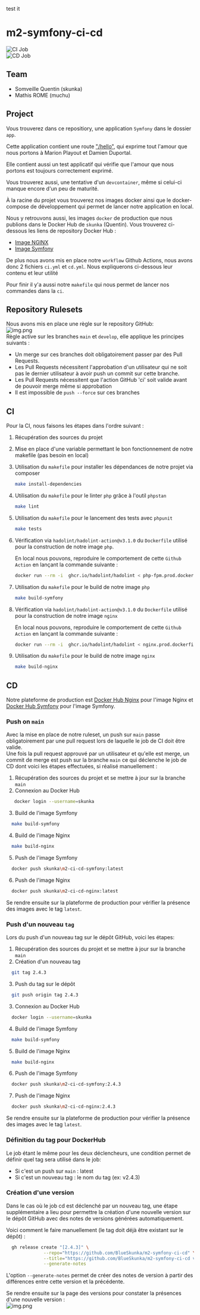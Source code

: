 test it

# m2-symfony-ci-cd

![CI Job](https://github.com/BlueSkunka/m2-symfony-ci-cd/actions/workflows/ci.yml/badge.svg) \
![CD Job](https://github.com/BlueSkunka/m2-symfony-ci-cd/actions/workflows/cd.yml/badge.svg)

## Team

- Somveille Quentin (skunka)
- Mathis ROME (muchu)

## Project

Vous trouverez dans ce repositiory, une application `Symfony` dans le dossier `app`.

Cette application contient une route ["/hello"](http://localhost/hello), qui exprime
tout l'amour que nous portons à Marion Playout et Damien Duportal.

Elle contient aussi un test applicatif qui vérifie que l'amour que nous portons
est toujours correctement exprimé.

Vous trouverez aussi, une tentative d'un `devcontainer`, même si celui-ci
manque encore d'un peu de maturité.

À la racine du projet vous trouverez nos images docker ainsi que le 
docker-compose de développement qui permet de lancer notre application en local.

Nous y retrouvons aussi, les images `docker` de production que nous publions dans le 
Docker Hub de `skunka` (Quentin). Vous trouverez ci-dessous les liens de repository Docker Hub :

- [Image NGINX](https://hub.docker.com/r/skunka/m2-ci-cd-nginx/tags)
- [Image Symfony](https://hub.docker.com/r/skunka/m2-ci-cd-symfony/tags)

De plus nous avons mis en place notre `workflow` Github Actions, nous avons donc 
2 fichiers `ci.yml` et `cd.yml`. Nous expliquerons ci-dessous leur contenu et leur utilité

Pour finir il y'a aussi notre `makefile` qui nous permet de lancer nos commandes dans la `ci`.

## Repository Rulesets

Nous avons mis en place une règle sur le repository GitHub: \
![img.png](doc/github_ruleset.png) \
Règle active sur les branches `main` et `develop`, elle applique les principes suivants :
- Un merge sur ces branches doit obligatoirement passer par des Pull Requests.
- Les Pull Requests nécessitent l'approbation d'un utilisateur qui ne soit pas le dernier utilisateur à avoir push un commit sur cette branche.
- Les Pull Requests nécessitent que l'action GitHub 'ci' soit valide avant de pouvoir merge même si approbation
- Il est impossible de `push --force` sur ces branches

## CI

Pour la CI, nous faisons les étapes dans l'ordre suivant :
1. Récupération des sources du projet
2. Mise en place d'une variable permettant le bon fonctionnement de notre makefile (pas besoin en local)
3. Utilisation du `makefile` pour installer les dépendances de notre projet via composer
    ```bash
    make install-dependencies 
    ```
4. Utilisation du `makefile` pour le linter `php` grâce à l'outil `phpstan`
    ```bash
   make lint
    ```
5. Utilisation du `makefile` pour le lancement des tests avec `phpunit`
    ```bash
   make tests
   ```
6. Vérification via `hadolint/hadolint-action@v3.1.0` du `Dockerfile` utilisé pour la construction de notre image `php`. 

    En local nous pouvons, reproduire le comportement de cette `Github Action` en lançant la commande suivante :
    ```bash
   docker run --rm -i  ghcr.io/hadolint/hadolint < php-fpm.prod.dockerfile
    ```
7. Utilisation du `makefile` pour le build de notre image `php`
    ```bash
   make build-symfony
   ```
8. Vérification via `hadolint/hadolint-action@v3.1.0` du `Dockerfile` utilisé pour la construction de notre image `nginx`
   
    En local nous pouvons, reproduire le comportement de cette `Github Action` en lançant la commande suivante :
    ```bash
   docker run --rm -i  ghcr.io/hadolint/hadolint < nginx.prod.dockerfile
    ```
9. Utilisation du `makefile` pour le build de notre image `nginx`
    ```bash
   make build-nginx
   ```
   
## CD

Notre plateforme de production est [Docker Hub Nginx](https://hub.docker.com/repository/docker/skunka/m2-ci-cd-nginx/general) pour l'image Nginx et [Docker Hub Symfony](https://hub.docker.com/repository/docker/skunka/m2-ci-cd-symfony/general)
pour l'image Symfony.

### Push on `main`

Avec la mise en place de notre ruleset, un push sur `main` passe obligatoirement par une pull request lors de laquelle
le job de CI doit être valide. \
Une fois la pull request approuvé par un utilisateur et qu'elle est merge, un commit de merge est push sur la branche `main`
ce qui déclenche le job de CD dont voici les étapes effectuées, si réalisé manuellement :
1. Récupération des sources du projet et se mettre à jour sur la branche `main`
2. Connexion au Docker Hub
```bash
   docker login --username=skunka
```
3. Build de l'image Symfony
```bash
  make build-symfony
```
4. Build de l'image Nginx
```bash
  make build-nginx
```
5. Push de l'image Symfony
```bash
  docker push skunka\m2-ci-cd-symfony:latest 
```
6. Push de l'image Nginx
```bash
  docker push skunka\m2-ci-cd-nginx:latest 
```

Se rendre ensuite sur la plateforme de production pour vérifier la présence des images avec le tag `latest`.

### Push d'un nouveau `tag`

Lors du push d'un nouveau tag sur le dépôt GitHub, voici les étapes: 
1. Récupération des sources du projet et se mettre à jour sur la branche `main`
2. Création d'un nouveau tag
```bash
  git tag 2.4.3
```
3. Push du tag sur le dépôt
```bash
  git push origin tag 2.4.3
```
3. Connexion au Docker Hub
```bash
  docker login --username=skunka
```
4. Build de l'image Symfony
```bash
  make build-symfony
```
5. Build de l'image Nginx
```bash
  make build-nginx
```
6. Push de l'image Symfony
```bash
  docker push skunka\m2-ci-cd-symfony:2.4.3 
```
7. Push de l'image Nginx
```bash
  docker push skunka\m2-ci-cd-nginx:2.4.3
```

Se rendre ensuite sur la plateforme de production pour vérifier la présence des images avec le tag `latest`.

### Définition du tag pour DockerHub
Le job étant le même pour les deux déclencheurs, une condition permet de définir quel tag sera utilisé dans le job:
- Si c'est un push sur `main` : latest
- Si c'est un nouveau tag : le nom du tag (ex: v2.4.3)

### Création d'une version

Dans le cas où le job cd est déclenché par un nouveau tag, une étape supplémentaire a lieu pour permettre la création d'une nouvelle version
sur le dépôt GitHub avec des notes de versions générées automatiquement.

Voici comment le faire manuellement (le tag doit déjà être existant sur le dépôt) : 
```bash
  gh release create "[2.4.3]" \
              --repo="https://github.com/BlueSkunka/m2-symfony-ci-cd" \
              --title="https://github.com/BlueSkunka/m2-symfony-ci-cd v2.4.3" \
              --generate-notes
```

L'option `--generate-notes` permet de créer des notes de version à partir des différences entre cette version et la précédente. 

Se rendre ensuite sur la page des versions pour constater la présences d'une nouvelle version :  
![img.png](doc/github_release.png)
